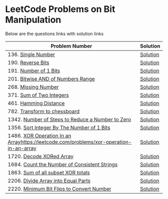 # LeetCode Problems on Bit Manipulation
Below are the questions links with solution links


|Problem Number|Solution|
|--------------|--------|
|136. [Single Number](https://leetcode.com/problems/single-number)|[Solution](https://github.com/HarshOza36/LeetCode_Problems/blob/main/Bit%20Manipulation/P136%20-%20singleNumber.py)|
|190. [Reverse Bits](https://leetcode.com/problems/reverse-bits/)|[Solution](https://github.com/HarshOza36/LeetCode_Problems/blob/main/Bit%20Manipulation/P190%20-%20reverseBits.py)|
|191. [Number of 1 Bits](https://leetcode.com/problems/number-of-1-bits)|[Solution]([https://leetcode.com/problems/number-of-1-bits](https://github.com/HarshOza36/LeetCode_Problems/blob/main/Bit%20Manipulation/P191%20-%20numberOf1Bits.py))|
|201. [Bitwise AND of Numbers Range](https://leetcode.com/problems/bitwise-and-of-numbers-range/)|[Solution](https://github.com/HarshOza36/LeetCode_Problems/blob/main/Bit%20Manipulation/P201%20-%20bitwiseANDofNumbersRange.py)|
|268. [Missing Number](https://leetcode.com/problems/missing-number/)|[Solution](https://github.com/HarshOza36/LeetCode_Problems/blob/main/Bit%20Manipulation/P268%20-%20missingNumber.py)|
|371. [Sum of Two Integers](https://leetcode.com/problems/sum-of-two-integers/)|[Solution](https://github.com/HarshOza36/LeetCode_Problems/blob/main/Bit%20Manipulation/P371%20-%20sumOfTwoIntegers.py)|
|461. [Hamming Distance](https://leetcode.com/problems/hamming-distance)|[Solution](https://github.com/HarshOza36/LeetCode_Problems/blob/main/Bit%20Manipulation/P461%20-%20hammingDistance.py)|
|782. [Transform to chessboard](https://leetcode.com/problems/transform-to-chessboard/)|[Solution](https://github.com/HarshOza36/LeetCode_Problems/blob/main/Bit%20Manipulation/P782%20-%20transformToChessBoard.py)|
|1342. [Number of Steps to Reduce a Number to Zero](https://leetcode.com/problems/number-of-steps-to-reduce-a-number-to-zero/)|[Solution](https://github.com/HarshOza36/LeetCode_Problems/blob/main/Bit%20Manipulation/P1342%20-%20numberOfStepsToReduceANumberToZero.py)|
|1356. [Sort Integer By The Number of 1 Bits](https://github.com/HarshOza36/LeetCode_Problems/blob/main/Bit%20Manipulation/P1356%20-%20sortIntegerByTheNumberOf1Bits.py)|[Solution](https://github.com/HarshOza36/LeetCode_Problems/blob/main/Bit%20Manipulation/P1356%20-%20sortIntegerByTheNumberOf1Bits.py)|
|1486. [XOR Operation In an Array]()https://leetcode.com/problems/xor-operation-in-an-array|[Solution](https://github.com/HarshOza36/LeetCode_Problems/blob/main/Bit%20Manipulation/P1486%20-%20XORoperationInAnArray.py)|
|1720. [Decode XORed Array](https://leetcode.com/problems/decode-xored-array)|[Solution](https://github.com/HarshOza36/LeetCode_Problems/blob/main/Bit%20Manipulation/P1720%20-%20decodeXORedArray.py)|
|1684. [Count the Number of Consistent Strings](https://leetcode.com/problems/count-the-number-of-consistent-strings)|[Solution](https://github.com/HarshOza36/LeetCode_Problems/blob/main/Bit%20Manipulation/P1684%20-%20countTheNumberOfConsistentString.py)|
|1863. [Sum of all subset XOR totals](https://leetcode.com/problems/sum-of-all-subset-xor-totals)|[Solution](https://github.com/HarshOza36/LeetCode_Problems/blob/main/Bit%20Manipulation/P1863%20-%20sumOfAllSubsetXORTotals.py)|
|2206. [Divide Array into Equal Parts](https://leetcode.com/problems/divide-array-into-equal-pairs)|[Solution](https://github.com/HarshOza36/LeetCode_Problems/blob/main/Bit%20Manipulation/P2206%20-%20divideArrayIntoEqualParts.py)|
|2220. [Minimum Bit Flips to Convert Number](https://leetcode.com/problems/minimum-bit-flips-to-convert-number)|[Solution](https://github.com/HarshOza36/LeetCode_Problems/blob/main/Bit%20Manipulation/P2220%20-%20minimumBitFlipsToConvertNumber.py)|
